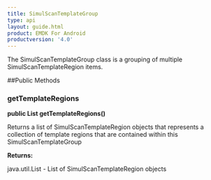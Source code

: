 ```yaml
---
title: SimulScanTemplateGroup
type: api
layout: guide.html
product: EMDK For Android
productversion: '4.0'
---
```



The SimulScanTemplateGroup class is a grouping of multiple SimulScanTemplateRegion items.

##Public Methods

### getTemplateRegions

**public List getTemplateRegions()**

Returns a list of SimulScanTemplateRegion objects that represents a collection of template regions
 	that are contained within this SimulScanTemplateGroup

**Returns:**

java.util.List - List of SimulScanTemplateRegion objects









